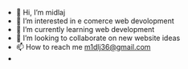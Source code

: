 - 👋 Hi, I’m midlaj
- 👀 I’m interested in e comerce web devolopment
- 🌱 I’m currently learning web development
- 💞️ I’m looking to collaborate on new website ideas
- 📫 How to reach me m1dlj36@gmail.com
- 

<!---
m1dlj/m1dlj is a ✨ special ✨ repository because its `README.md` (this file) appears on your GitHub profile.
You can click the Preview link to take a look at your changes.
--->
